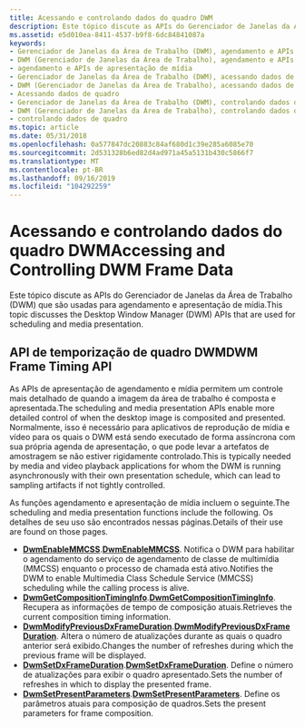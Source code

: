 ```yaml
---
title: Acessando e controlando dados do quadro DWM
description: Este tópico discute as APIs do Gerenciador de Janelas da Área de Trabalho (DWM) que são usadas para agendamento e apresentação de mídia.
ms.assetid: e5d010ea-8411-4537-b9f8-6dc84841087a
keywords:
- Gerenciador de Janelas da Área de Trabalho (DWM), agendamento e APIs de apresentação de mídia
- DWM (Gerenciador de Janelas da Área de Trabalho), agendamento e APIs de apresentação de mídia
- agendamento e APIs de apresentação de mídia
- Gerenciador de Janelas da Área de Trabalho (DWM), acessando dados de quadro
- DWM (Gerenciador de Janelas da Área de Trabalho), acessando dados de quadro
- Acessando dados de quadro
- Gerenciador de Janelas da Área de Trabalho (DWM), controlando dados de quadro
- DWM (Gerenciador de Janelas da Área de Trabalho), controlando dados de quadro
- controlando dados de quadro
ms.topic: article
ms.date: 05/31/2018
ms.openlocfilehash: 0a577847dc20883c84af680d1c39e285a6085e70
ms.sourcegitcommit: 2d531328b6ed82d4ad971a45a5131b430c5866f7
ms.translationtype: MT
ms.contentlocale: pt-BR
ms.lasthandoff: 09/16/2019
ms.locfileid: "104292259"
---
```

# <a name="accessing-and-controlling-dwm-frame-data"></a><span data-ttu-id="5361d-112">Acessando e controlando dados do quadro DWM</span><span class="sxs-lookup"><span data-stu-id="5361d-112">Accessing and Controlling DWM Frame Data</span></span>

<span data-ttu-id="5361d-113">Este tópico discute as APIs do Gerenciador de Janelas da Área de Trabalho (DWM) que são usadas para agendamento e apresentação de mídia.</span><span class="sxs-lookup"><span data-stu-id="5361d-113">This topic discusses the Desktop Window Manager (DWM) APIs that are used for scheduling and media presentation.</span></span>

## <a name="dwm-frame-timing-api"></a><span data-ttu-id="5361d-114">API de temporização de quadro DWM</span><span class="sxs-lookup"><span data-stu-id="5361d-114">DWM Frame Timing API</span></span>

<span data-ttu-id="5361d-115">As APIs de apresentação de agendamento e mídia permitem um controle mais detalhado de quando a imagem da área de trabalho é composta e apresentada.</span><span class="sxs-lookup"><span data-stu-id="5361d-115">The scheduling and media presentation APIs enable more detailed control of when the desktop image is composited and presented.</span></span> <span data-ttu-id="5361d-116">Normalmente, isso é necessário para aplicativos de reprodução de mídia e vídeo para os quais o DWM está sendo executado de forma assíncrona com sua própria agenda de apresentação, o que pode levar a artefatos de amostragem se não estiver rigidamente controlado.</span><span class="sxs-lookup"><span data-stu-id="5361d-116">This is typically needed by media and video playback applications for whom the DWM is running asynchronously with their own presentation schedule, which can lead to sampling artifacts if not tightly controlled.</span></span>

<span data-ttu-id="5361d-117">As funções agendamento e apresentação de mídia incluem o seguinte.</span><span class="sxs-lookup"><span data-stu-id="5361d-117">The scheduling and media presentation functions include the following.</span></span> <span data-ttu-id="5361d-118">Os detalhes de seu uso são encontrados nessas páginas.</span><span class="sxs-lookup"><span data-stu-id="5361d-118">Details of their use are found on those pages.</span></span>

-   <span data-ttu-id="5361d-119">[**DwmEnableMMCSS**](/windows/desktop/api/Dwmapi/nf-dwmapi-dwmenablemmcss).</span><span class="sxs-lookup"><span data-stu-id="5361d-119">[**DwmEnableMMCSS**](/windows/desktop/api/Dwmapi/nf-dwmapi-dwmenablemmcss).</span></span> <span data-ttu-id="5361d-120">Notifica o DWM para habilitar o agendamento do serviço de agendamento de classe de multimídia (MMCSS) enquanto o processo de chamada está ativo.</span><span class="sxs-lookup"><span data-stu-id="5361d-120">Notifies the DWM to enable Multimedia Class Schedule Service (MMCSS) scheduling while the calling process is alive.</span></span>
-   <span data-ttu-id="5361d-121">[**DwmGetCompositionTimingInfo**](/windows/desktop/api/Dwmapi/nf-dwmapi-dwmgetcompositiontiminginfo).</span><span class="sxs-lookup"><span data-stu-id="5361d-121">[**DwmGetCompositionTimingInfo**](/windows/desktop/api/Dwmapi/nf-dwmapi-dwmgetcompositiontiminginfo).</span></span> <span data-ttu-id="5361d-122">Recupera as informações de tempo de composição atuais.</span><span class="sxs-lookup"><span data-stu-id="5361d-122">Retrieves the current composition timing information.</span></span>
-   <span data-ttu-id="5361d-123">[**DwmModifyPreviousDxFrameDuration**](/windows/desktop/api/Dwmapi/nf-dwmapi-dwmmodifypreviousdxframeduration).</span><span class="sxs-lookup"><span data-stu-id="5361d-123">[**DwmModifyPreviousDxFrameDuration**](/windows/desktop/api/Dwmapi/nf-dwmapi-dwmmodifypreviousdxframeduration).</span></span> <span data-ttu-id="5361d-124">Altera o número de atualizações durante as quais o quadro anterior será exibido.</span><span class="sxs-lookup"><span data-stu-id="5361d-124">Changes the number of refreshes during which the previous frame will be displayed.</span></span>
-   <span data-ttu-id="5361d-125">[**DwmSetDxFrameDuration**](/windows/desktop/api/Dwmapi/nf-dwmapi-dwmsetdxframeduration).</span><span class="sxs-lookup"><span data-stu-id="5361d-125">[**DwmSetDxFrameDuration**](/windows/desktop/api/Dwmapi/nf-dwmapi-dwmsetdxframeduration).</span></span> <span data-ttu-id="5361d-126">Define o número de atualizações para exibir o quadro apresentado.</span><span class="sxs-lookup"><span data-stu-id="5361d-126">Sets the number of refreshes in which to display the presented frame.</span></span>
-   <span data-ttu-id="5361d-127">[**DwmSetPresentParameters**](/windows/desktop/api/Dwmapi/nf-dwmapi-dwmsetpresentparameters).</span><span class="sxs-lookup"><span data-stu-id="5361d-127">[**DwmSetPresentParameters**](/windows/desktop/api/Dwmapi/nf-dwmapi-dwmsetpresentparameters).</span></span> <span data-ttu-id="5361d-128">Define os parâmetros atuais para composição de quadros.</span><span class="sxs-lookup"><span data-stu-id="5361d-128">Sets the present parameters for frame composition.</span></span>

 

 




